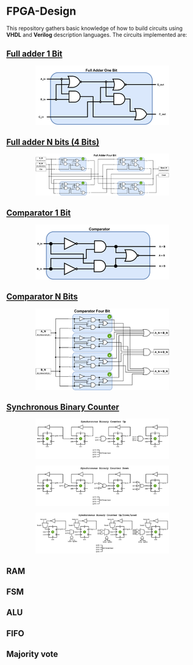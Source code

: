 # FPGA-Design
This repository gathers basic knowledge of how to build circuits using **VHDL** and **Verilog** description languages.
The circuits implemented are:
## [Full adder 1 Bit](FullAdderOneBit)
<p align="Center">
    <a href="FullAdderOneBit/readme.md">
        <kbd>
            <img src="FullAdderOneBit/FAOB_Img/FullAdderOneBit.png" alt="FAOB" width="350" /> 
        </kbd>
    </a>
</p>

## [Full adder N bits (4 Bits)](FullAdderNBits)
<p align="Center">
    <a href="FullAdderNBits/readme.md">
        <kbd>
            <img src="FullAdderNBits/FANB_Img/FullAdderNBits.png" alt="FANB" width="350"/> 
        </kbd>
    </a>
</p>

## [Comparator 1 Bit](ComparatorOneBit)
<p align="Center">
    <a href="ComparatorOneBit/readme.md">
        <kbd>
            <img src="ComparatorOneBit/COB_Img/COB_Block.png" alt="COB" width="350"/> 
        </kbd>
    </a>
</p>

## [Comparator N Bits](ComparatorNBits)
<p align="Center">
    <a href="ComparatorNBits/readme.md">
        <kbd>
            <img src="ComparatorNBits/CNB_Img/CNB_Block.png" alt="CNB" width="350"/> 
        </kbd>
    </a>
</p>


## [Synchronous Binary Counter](SynchBinCount)
<p align="Center">
    <a href="SynchBinCount/readme.md">
        <kbd>
            <img src="SynchBinCount/SynchBinCount_Img/SynchBinCount_Block.png" alt="Synchronous Binary Counter Up" width="350"/> 
        </kbd>
    </a>
</p>

<p align="Center">
    <a href="SynchBinCount/readme.md">
        <kbd>
            <img src="SynchBinCount/SynchBinCount_Img/SynchBinCountDwn_Block.png" alt="Synchronous Binary Counter Down" width="350"/> 
        </kbd>
    </a>
</p>

<p align="Center">
    <a href="SynchBinCount/readme.md">
        <kbd>
            <img src="SynchBinCount/SynchBinCount_Img/SynchBinCountUpDwn_Block.png" alt="Synchronous Binary Counter Up/Down/Load" width="350"/> 
        </kbd>
    </a>
</p>

## RAM
## FSM
## ALU
## FIFO
## Majority vote
